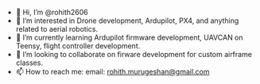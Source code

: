 - 👋 Hi, I’m @rohith2606
- 👀 I’m interested in Drone development, Ardupilot, PX4, and anything related to aerial robotics.
- 🌱 I’m currently learning Ardupilot firmware development, UAVCAN on Teensy, flight controller development.
- 💞️ I’m looking to collaborate on firware development for custom airframe classes.
- 📫 How to reach me: email: rohith.murugeshan@gmail.com

<!---
rohith2606/rohith2606 is a ✨ special ✨ repository because its `README.md` (this file) appears on your GitHub profile.
You can click the Preview link to take a look at your changes.
--->
